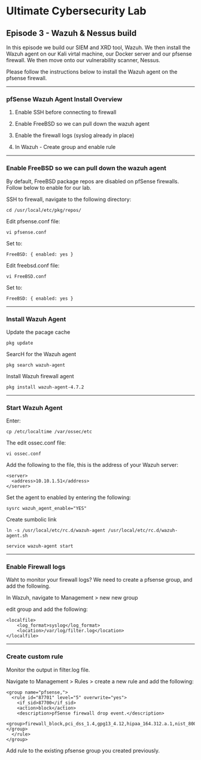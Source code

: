 # Ultimate Cybersecurity Lab



## Episode 3 - Wazuh & Nessus build

In this episode we build our SIEM and XRD tool, Wazuh. We then install the Wazuh agent on our Kali virtal machine, our Docker server and our pfsense firewall.   We then move onto our vulnerability scanner, Nessus.

Please follow the instructions below to install the Wazuh agent on the pfsense firewall.


*******


### pfSense Wazuh Agent Install Overview

1. Enable SSH before connecting to firewall

2. Enable FreeBSD so we can pull down the wazuh agent

3. Enable the firewall logs (syslog already in place)

4. In Wazuh - Create group and enable rule



*******


### Enable FreeBSD so we can pull down the wazuh agent

By default, FreeBSD package repos are disabled on pfSense firewalls.  Follow below to enable for our lab.

SSH to firewall, navigate to the following directory:
```
cd /usr/local/etc/pkg/repos/
```

Edit pfsense.conf file:
```
vi pfsense.conf
```

Set to:
```
FreeBSD: { enabled: yes }
```

Edit freebsd.conf file:
```
vi FreeBSD.conf
```

Set to:
```
FreeBSD: { enabled: yes }
```


*******


### Install Wazuh Agent

Update the pacage cache
```
pkg update
```

SearcH for the Wazuh agent
```
pkg search wazuh-agent
```

Install Wazuh firewall agent
```
pkg install wazuh-agent-4.7.2
```

*******


### Start Wazuh Agent

Enter:
```
cp /etc/localtime /var/ossec/etc
```

The edit ossec.conf file:
```
vi ossec.conf
```

Add the following to the file, this is the address of your Wazuh server:
```
<server>
  <address>10.10.1.51</address>
</server>
```

 
Set the agent to enabled by entering the following:
```
sysrc wazuh_agent_enable="YES"
```

Create sumbolic link
```
ln -s /usr/local/etc/rc.d/wazuh-agent /usr/local/etc/rc.d/wazuh-agent.sh
```

```
service wazuh-agent start
```




*******


### Enable Firewall logs
Waht to monitor your firewall logs? We need to create a pfsense group, and add the following.

In Wazuh, navigate to Management > new new group

edit group and add the following:

```
<localfile>
	<log_format>syslog</log_format>
	<location>/var/log/filter.log</location>
</localfile>
```

*******


### Create custom rule
Monitor the output in filter.log file.

Navigate to Management > Rules > create a new rule and add the following:

```
<group name="pfsense,">
  <rule id="87701" level="5" overwrite="yes">
    <if_sid>87700</if_sid>
    <action>block</action>
    <description>pfSense firewall drop event.</description>
    <group>firewall_block,pci_dss_1.4,gpg13_4.12,hipaa_164.312.a.1,nist_800_53_SC.7,tsc_CC6.7,tsc_CC6.8,</group>
  </rule>
</group>
```
Add rule to the existing pfsense group you created previously.







